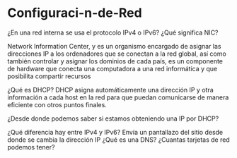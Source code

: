 # Configuraci-n-de-Red

¿En una red interna se usa el protocolo IPv4 o IPv6?
¿Qué significa NIC?

Network Information Center, y es un organismo encargado de asignar las direcciones IP a los ordenadores que se conectan a la red global, así como también controlar y asignar los dominios de cada país, es un componente de hardware que conecta una computadora a una red informática y que posibilita compartir recursos 

¿Qué es DHCP?
DHCP asigna automáticamente una dirección IP y otra información a cada host en la red para que puedan comunicarse de manera eficiente con otros puntos finales.

¿Desde donde podemos saber si estamos obteniendo una IP por DHCP?

¿Qué diferencia hay entre IPv4 y IPv6?
Envía un pantallazo del sitio desde donde se cambia la dirección IP
¿Qué es una DNS?
¿Cuantas tarjetas de red podemos tener?
